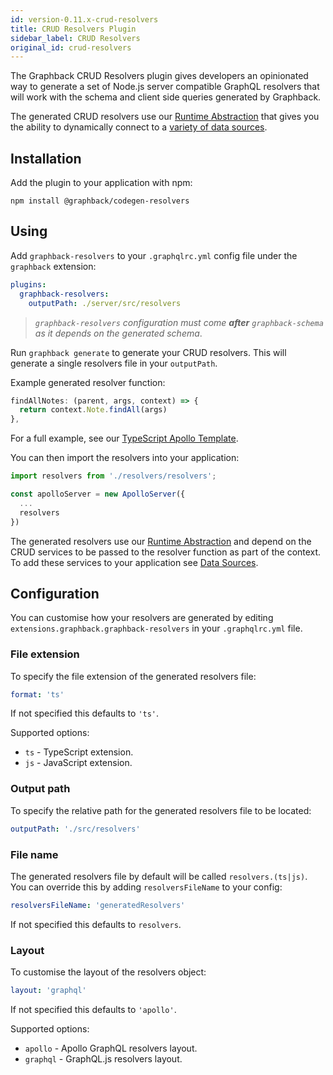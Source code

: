 ```yaml
---
id: version-0.11.x-crud-resolvers
title: CRUD Resolvers Plugin
sidebar_label: CRUD Resolvers
original_id: crud-resolvers
---
```


The Graphback CRUD Resolvers plugin gives developers an opinionated way to generate a set of Node.js server compatible GraphQL resolvers
that will work with the schema and client side queries generated by Graphback.

The generated CRUD resolvers use our [Runtime Abstraction](../crud/crudruntime) that gives you the ability to dynamically connect to a [variety of data sources](../db/datasources).

## Installation

Add the plugin to your application with npm:

```
npm install @graphback/codegen-resolvers
```

## Using

Add `graphback-resolvers` to your `.graphqlrc.yml` config file under the `graphback` extension:

```yml
plugins:
  graphback-resolvers:
    outputPath: ./server/src/resolvers
```

> *`graphback-resolvers` configuration must come **after** `graphback-schema` as it depends on the generated schema*.

Run `graphback generate` to generate your CRUD resolvers. This will generate a single resolvers file in your `outputPath`.

Example generated resolver function:

```ts
findAllNotes: (parent, args, context) => {
  return context.Note.findAll(args)
},
```

For a full example, see our [TypeScript Apollo Template](https://github.com/aerogear/graphback/blob/master/templates/ts-apollo-fullstack/server/src/resolvers/resolvers.ts).

You can then import the resolvers into your application:

```ts
import resolvers from './resolvers/resolvers';

const apolloServer = new ApolloServer({
  ...
  resolvers
})
```

The generated resolvers use our [Runtime Abstraction](../crud/crudruntime) and depend on the CRUD services to be passed to the resolver function as part of the context. To add these services to your application see [Data Sources](../db/datasources).

## Configuration

You can customise how your resolvers are generated by editing `extensions.graphback.graphback-resolvers` in your `.graphqlrc.yml` file.

### File extension

To specify the file extension of the generated resolvers file:

```yml
format: 'ts'
```

If not specified this defaults to `'ts'`.

Supported options: 

- `ts` - TypeScript extension.
- `js` - JavaScript extension.

### Output path

To specify the relative path for the generated resolvers file to be located:

```yml
outputPath: './src/resolvers'
```

### File name

The generated resolvers file by default will be called `resolvers.(ts|js)`. You can override this by adding `resolversFileName` to your config:

```yml
resolversFileName: 'generatedResolvers'
```

If not specified this defaults to `resolvers`.

### Layout

To customise the layout of the resolvers object:

```yml
layout: 'graphql'
```

If not specified this defaults to `'apollo'`.

Supported options:

- `apollo` - Apollo GraphQL resolvers layout.
- `graphql` - GraphQL.js resolvers layout.